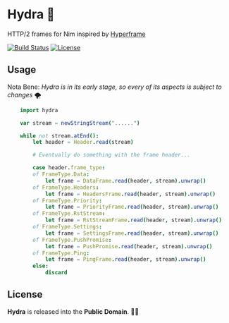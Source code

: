 # Hydra 🐉

HTTP/2 frames for Nim inspired by [Hyperframe](https://github.com/python-hyper/hyperframe)

[![Build Status](https://api.travis-ci.org/ducdetronquito/hydra.svg?branch=master)](https://travis-ci.org/ducdetronquito/hydra) [![License](https://img.shields.io/badge/license-public%20domain-ff69b4.svg)](https://github.com/ducdetronquito/hydra#license)

## Usage

Nota Bene: *Hydra is in its early stage, so every of its aspects is subject to changes* 🌪️

```nim
    import hydra

    var stream = newStringStream("......")

    while not stream.atEnd():
        let header = Header.read(stream)

        # Eventually do something with the frame header...

        case header.frame_type:
        of FrameType.Data:
            let frame = DataFrame.read(header, stream).unwrap()
        of FrameType.Headers:
            let frame = HeadersFrame.read(header, stream).unwrap()
        of FrameType.Priority:
            let frame = PriorityFrame.read(header, stream).unwrap()
        of FrameType.RstStream:
            let frame = RstStreamFrame.read(header, stream).unwrap()
        of FrameType.Settings:
            let frame = SettingsFrame.read(header, stream).unwrap()
        of FrameType.PushPromise:
            let frame = PushPromise.read(header, stream).unwrap()
        of FrameType.Ping:
            let frame = PingFrame.read(header, stream).unwrap()
        else:
            discard
```

## License

**Hydra** is released into the **Public Domain**. 🎉🍻
